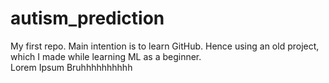 # autism_prediction
My first repo. Main intention is to learn GitHub. Hence using an old project, which I made while learning ML as a beginner.
<br>
Lorem Ipsum Bruhhhhhhhhhh 
